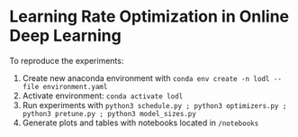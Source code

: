 # Learning Rate Optimization in Online Deep Learning 

To reproduce the experiments: 

1. Create new anaconda environment with `conda env create -n lodl --file environment.yaml`
2. Activate environment: `conda activate lodl`
3. Run experiments with `python3 schedule.py ; python3 optimizers.py ; python3 pretune.py ; python3 model_sizes.py`
4. Generate plots and tables with notebooks located in `/notebooks`